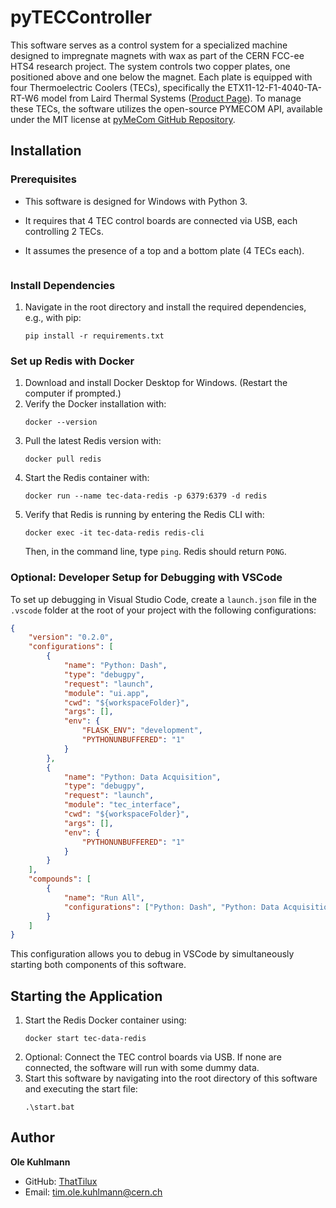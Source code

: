 # pyTECController
This software serves as a control system for a specialized machine designed to impregnate magnets with wax as part of the CERN FCC-ee HTS4 research project. The system controls two copper plates, one positioned above and one below the magnet. Each plate is equipped with four Thermoelectric Coolers (TECs), specifically the ETX11-12-F1-4040-TA-RT-W6 model from Laird Thermal Systems ([Product Page](https://lairdthermal.com/products/thermoelectric-cooler-modules/peltier-hitemp-etx-series/ETX11-12-F1-4040-TA-RT-W6)). To manage these TECs, the software utilizes the open-source PYMECOM API, available under the MIT license at [pyMeCom GitHub Repository](https://github.com/spomjaksilp/pyMeCom).


## Installation
### Prerequisites
- This software is designed for Windows with Python 3.
- It requires that 4 TEC control boards are connected via USB, each controlling 2 TECs.
- It assumes the presence of a top and a bottom plate (4 TECs each).

   ```

### Install Dependencies
1. Navigate in the root directory and install the required dependencies, e.g., with pip:
   ```
   pip install -r requirements.txt
   ```

### Set up Redis with Docker
1. Download and install Docker Desktop for Windows. (Restart the computer if prompted.)
2. Verify the Docker installation with:
   ```
   docker --version
   ```
3. Pull the latest Redis version with:
   ```
   docker pull redis
   ```
4. Start the Redis container with:
   ```
   docker run --name tec-data-redis -p 6379:6379 -d redis
   ```
5. Verify that Redis is running by entering the Redis CLI with:
   ```
   docker exec -it tec-data-redis redis-cli
   ```
   Then, in the command line, type `ping`. Redis should return `PONG`.

### Optional: Developer Setup for Debugging with VSCode
To set up debugging in Visual Studio Code, create a `launch.json` file in the `.vscode` folder at the root of your project with the following configurations:
```json
{
    "version": "0.2.0",
    "configurations": [
        {
            "name": "Python: Dash",
            "type": "debugpy",
            "request": "launch",
            "module": "ui.app",
            "cwd": "${workspaceFolder}",
            "args": [],
            "env": {
                "FLASK_ENV": "development",
                "PYTHONUNBUFFERED": "1"
            }
        },
        {
            "name": "Python: Data Acquisition",
            "type": "debugpy",
            "request": "launch",
            "module": "tec_interface",
            "cwd": "${workspaceFolder}",
            "args": [],
            "env": {
                "PYTHONUNBUFFERED": "1"
            }
        }
    ],
    "compounds": [
        {
            "name": "Run All",
            "configurations": ["Python: Dash", "Python: Data Acquisition"]
        }
    ]
}
```
This configuration allows you to debug in VSCode by simultaneously starting both components of this software.

## Starting the Application
1. Start the Redis Docker container using:
   ```
   docker start tec-data-redis
   ```
2. Optional: Connect the TEC control boards via USB. If none are connected, the software will run with some dummy data.
3. Start this software by navigating into the root directory of this software and executing the start file:
   ```
   .\start.bat
   ```

## Author
**Ole Kuhlmann**
- GitHub: [ThatTilux](https://github.com/ThatTilux)
- Email: tim.ole.kuhlmann@cern.ch